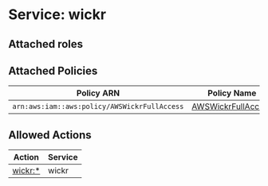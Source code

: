 # Service: wickr

## Attached roles

## Attached Policies

| Policy ARN | Policy Name |
|------------|-------------|
| `arn:aws:iam::aws:policy/AWSWickrFullAccess` | [AWSWickrFullAccess](../policies.md#awswickrfullaccess) |

## Allowed Actions

| Action | Service |
|--------|---------|
| [wickr:*](../actions.md#wickr:all) | wickr |